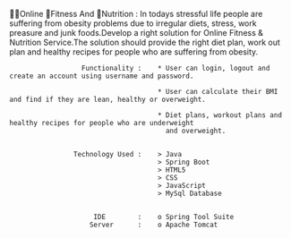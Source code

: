 👨‍💻Online 💪Fitness And 🥗Nutrition :    In todays stressful life people are suffering from obesity problems due to 
                                         irregular diets, stress, work preasure and junk foods.Develop a right solution 
                                         for Online Fitness & Nutrition Service.The solution should provide the right diet
                                         plan, work out plan and healthy recipes for people who are suffering from obesity.
                                         
                                         
                      Functionality :    * User can login, logout and create an account using username and password.
                                          
                                         * User can calculate their BMI and find if they are lean, healthy or overweight.
                                         
                                         * Diet plans, workout plans and healthy recipes for people who are underweight
                                           and overweight. 


                    Technology Used :    > Java
                                         > Spring Boot
                                         > HTML5
                                         > CSS
                                         > JavaScript
                                         > MySql Database
                                         
                                           
                         IDE        :    o Spring Tool Suite
                        Server      :    o Apache Tomcat
                   


                     
